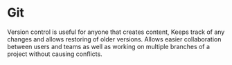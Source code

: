 # Git 
Version control is useful for anyone that creates content, Keeps track of any changes and allows restoring of older versions.
Allows easier collaboration between users and teams as well as working on multiple branches of a project without causing conflicts.
